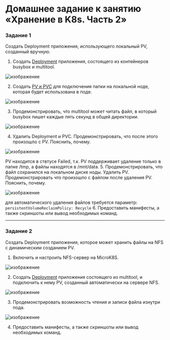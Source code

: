 # Домашнее задание к занятию «Хранение в K8s. Часть 2»

### Задание 1
Создать Deployment приложения, использующего локальный PV, созданный вручную.

1. Создать [Deployment](deploy.yaml) приложения, состоящего из контейнеров busybox и multitool.

  ![изображение](https://github.com/user-attachments/assets/0d19b5bc-4ca6-4188-b8fd-0bcd02e0c65e)

2. Создать [PV и PVC](deploy_volume.yaml) для подключения папки на локальной ноде, которая будет использована в поде.

  ![изображение](https://github.com/user-attachments/assets/5a351fce-a8e9-46b3-8bcf-606cf26e6fd7)

3. Продемонстрировать, что multitool может читать файл, в который busybox пишет каждые пять секунд в общей директории. 

  ![изображение](https://github.com/user-attachments/assets/3a6fd185-13c6-4e2b-8e2b-5c22f9753582)

4. Удалить Deployment и PVC. Продемонстрировать, что после этого произошло с PV. Пояснить, почему.

  ![изображение](https://github.com/user-attachments/assets/239b4a36-cf78-4fa4-b136-24b76ab23dec)

  PV находится в ствтусе Failed, т.к. PV поддерживает удаление только в папке /tmp, а файлы находятся в /mnt/data.
5. Продемонстрировать, что файл сохранился на локальном диске ноды. Удалить PV.  Продемонстрировать что произошло с файлом после удаления PV. Пояснить, почему.

  ![изображение](https://github.com/user-attachments/assets/e5055bfb-c7f6-43ac-aa0a-be7232322918)

  для автоматического удаления файлов требуется параметр: `persistentVolumeReclaimPolicy: Recycle`
6. Предоставить манифесты, а также скриншоты или вывод необходимых команд.

------

### Задание 2
Создать Deployment приложения, которое может хранить файлы на NFS с динамическим созданием PV.

1. Включить и настроить NFS-сервер на MicroK8S.

  ![изображение](https://github.com/user-attachments/assets/529ee61b-5de6-4572-a4fe-cda6b99f67e1)

2. Создать [Deployment](deploy_vol_class.yaml) приложения состоящего из multitool, и подключить к нему PV, созданный автоматически на сервере NFS.

  ![изображение](https://github.com/user-attachments/assets/355d7fa3-77eb-42e6-9580-ad783548c41b)

3. Продемонстрировать возможность чтения и записи файла изнутри пода. 

  ![изображение](https://github.com/user-attachments/assets/49a2fa3d-936a-42e2-87e7-5b506cf156dd)

4. Предоставить манифесты, а также скриншоты или вывод необходимых команд.
